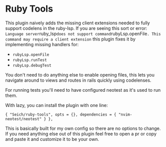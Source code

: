 # Ruby Tools

This plugin naively adds the missing client extensions needed to fully support
codelens in the ruby-lsp. If you are seeing this sort or error:
`Language server`ruby_lsp`does not support command`rubyLsp.openFile`. This command may require a client extension`
this plugin fixes it by implementing missing handlers for:

- `rubyLsp.openFile`
- `rubyLsp.runTest`
- `rubyLsp.debugTest`

You don't need to do anything else to enable opening files, this lets you
navigate around to views and routes in rails quickly using codelenses.

For running tests you'll need to have configured neotest as it's used to run
them.

With lazy, you can install the plugin with one line:

```
{ "Seich/ruby-tools", opts = {}, dependencies = { "nvim-neotest/neotest" } },
```

This is basically built for my own config so there are no options to change. If
you need anything else out of this plugin feel free to open a pr or copy and
paste it and customize it to be your own.
